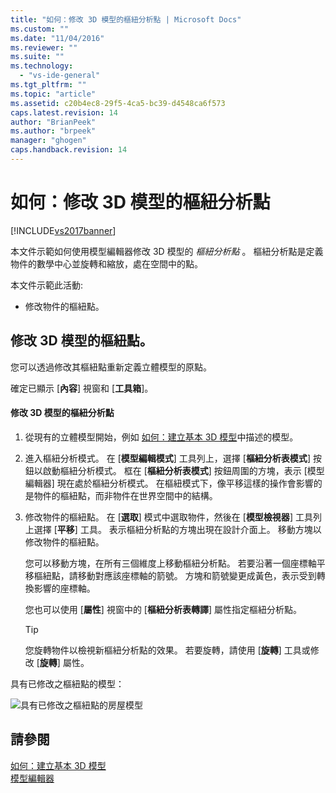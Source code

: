 ```yaml
---
title: "如何：修改 3D 模型的樞紐分析點 | Microsoft Docs"
ms.custom: ""
ms.date: "11/04/2016"
ms.reviewer: ""
ms.suite: ""
ms.technology: 
  - "vs-ide-general"
ms.tgt_pltfrm: ""
ms.topic: "article"
ms.assetid: c20b4ec8-29f5-4ca5-bc39-d4548ca6f573
caps.latest.revision: 14
author: "BrianPeek"
ms.author: "brpeek"
manager: "ghogen"
caps.handback.revision: 14
---
```

# 如何：修改 3D 模型的樞紐分析點
[!INCLUDE[vs2017banner](../code-quality/includes/vs2017banner.md)]

本文件示範如何使用模型編輯器修改 3D 模型的 *樞紐分析點* 。  樞紐分析點是定義物件的數學中心並旋轉和縮放，處在空間中的點。  
  
 本文件示範此活動:  
  
-   修改物件的樞紐點。  
  
## 修改 3D 模型的樞紐點。  
 您可以透過修改其樞紐點重新定義立體模型的原點。  
  
 確定已顯示 \[**內容**\] 視窗和 \[**工具箱**\]。  
  
#### 修改 3D 模型的樞紐分析點  
  
1.  從現有的立體模型開始，例如 [如何：建立基本 3D 模型](../Topic/How%20to:%20Create%20a%20Basic%203-D%20Model.md)中描述的模型。  
  
2.  進入樞紐分析模式。  在 \[**模型編輯模式**\] 工具列上，選擇 \[**樞紐分析表模式**\] 按鈕以啟動樞紐分析模式。  框在 \[**樞紐分析表模式**\] 按鈕周圍的方塊，表示 \[模型編輯器\] 現在處於樞紐分析模式。  在樞紐模式下，像平移這樣的操作會影響的是物件的樞紐點，而非物件在世界空間中的結構。  
  
3.  修改物件的樞紐點。  在 \[**選取**\] 模式中選取物件，然後在 \[**模型檢視器**\] 工具列上選擇 \[**平移**\] 工具。  表示樞紐分析點的方塊出現在設計介面上。  移動方塊以修改物件的樞紐點。  
  
     您可以移動方塊，在所有三個維度上移動樞紐分析點。  若要沿著一個座標軸平移樞紐點，請移動對應該座標軸的箭號。  方塊和箭號變更成黃色，表示受到轉換影響的座標軸。  
  
     您也可以使用 \[**屬性**\] 視窗中的 \[**樞紐分析表轉譯**\] 屬性指定樞紐分析點。  
  
    > [!TIP]
    >  您旋轉物件以檢視新樞紐分析點的效果。  若要旋轉，請使用 \[**旋轉**\] 工具或修改 \[**旋轉**\] 屬性。  
  
 具有已修改之樞紐點的模型：  
  
 ![具有已修改之樞紐點的房屋模型](~/docs/designers/media/digit-modified-model.png "Digit\-Modified\-Model")  
  
## 請參閱  
 [如何：建立基本 3D 模型](../Topic/How%20to:%20Create%20a%20Basic%203-D%20Model.md)   
 [模型編輯器](../designers/model-editor.md)
